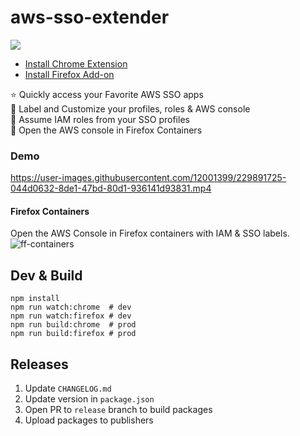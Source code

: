 # aws-sso-extender

[![](https://github.com/WTFender/aws-sso-extender/actions/workflows/codeql.yml/badge.svg?event=push)](https://github.com/WTFender/aws-sso-extender/actions/workflows/codeql.yml)

- [Install Chrome Extension](https://chrome.google.com/webstore/detail/aws-sso-extender/pojoaiboolahdaedebpjgnllehpofkep)
- [Install Firefox Add-on](https://addons.mozilla.org/en-US/firefox/addon/aws-sso-extender/)

⭐ Quickly access your Favorite AWS SSO apps  
🎨 Label and Customize your profiles, roles & AWS console  
🔑 Assume IAM roles from your SSO profiles  
🦊 Open the AWS console in Firefox Containers  

### Demo

https://user-images.githubusercontent.com/12001399/229891725-044d0632-8de1-47bd-80d1-936141d93831.mp4

#### Firefox Containers
Open the AWS Console in Firefox containers with IAM & SSO labels.
![ff-containers](https://github.com/WTFender/aws-sso-extender/assets/12001399/f9a46635-cdf3-4058-937a-ad782ff9c109)

## Dev & Build
```
npm install
npm run watch:chrome  # dev
npm run watch:firefox # dev
npm run build:chrome  # prod
npm run build:firefox # prod
```
## Releases
1. Update `CHANGELOG.md`
2. Update version in `package.json`
3. Open PR to `release` branch to build packages
4. Upload packages to publishers
